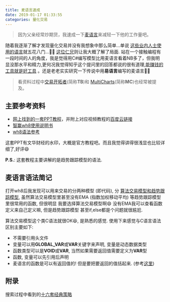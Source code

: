 ```yaml
---
title: 麦语言速成
date: 2019-01-17 01:33:55
categories: 量化交易
---
```


> 因为父亲经常炒期货，我速成一下[麦语言](https://www.wenhua.com.cn/myy/)来减轻一下他的工作量吧。

随着我逐渐了解才发现量化交易并没有我想象中那么简单...单说
[这些业内人士使用的语言](https://www.zhihu.com/question/25404359)就五花八门...:man_facepalming:
[这位仁兄](https://zhuanlan.zhihu.com/p/33839493)则让我大概了解了局面.
站在一个接触编程有一段时间的人的角度，我是觉得用C#编写模型比用麦语言看着NB多了，但我明
显没那水平和精力,更何况我觉得知乎这个提问里的回答都说的很有道理,[能赚钱的工具就是好工具](https://www.zhihu.com/question/36803590)
。还是老老实实研究一下传说中用**易语言**编写的麦语言:man_facepalming:

> 看资料过程中[交易开拓者](http://www.tradeblazer.net/)(简称**TB**)和
> [MultiCharts](https://www.multicharts.cn/)(简称**MC**)也经常被提及。

## 主要参考资料

- [网上找到的一套PPT教程](麦语言速成/教程.zip)，并附上对应视频教程的[百度云链接](https://pan.baidu.com/s/1foE6ORfqdGHyTQ-ZW9NPVg)
- [智赢wh8使用说明书](http://www.wenhua.com.cn/guide/wh8/index.htm)
- [wh8语法参考](http://www.wenhua.com.cn/guide/wh8_zjyfhs2.htm)

这套PPT有文华财经的水印，大概是官方教程吧。而且我觉得讲得很浅显也比较详细了,好评:smile:

**P.S.**: 这套教程主要讲解的是趋势跟踪模型的语法.

## 麦语言语法简记

打开wh8后我发现可以用来交易的分两种模型 (即代码), 分
[算法交易模型和趋势跟踪模型](http://www.wenhua.com.cn/new_guide/Wh8/view4_6.html),
虽然算法交易模型里甚至没有EMA (指数加权移动平均) 等趋势跟踪模型里很常用的函数, 但很明显
我要选择算法交易模型啊:smile: 没有EMA我可以查看函数定义来自己定义嘛, 但是趋势跟踪模型
甚至if,else都是个问题就很尴尬.

算法交易模型这个类C语法就很OK:satisfied:, 是熟悉的感觉. 使用下来感觉与C语言语法区别主要如下:

- 不需要引用头文件
- 变量可以用**GLOBAL_VAR**或**VAR**关键字来声明, 变量是动态数据类型
- 函数类型可以是**VOID**或**VAR**, 当然如果需要返回值需要定义为**VAR**型
- 函数, 变量可以先引用后声明
- 麦语言的函数是可以有返回值的! 但是要把要返回的值括起来. (参考[这里](http://www.wenhua.com.cn/guide/wh8_zjyfhs2.htm))

<!-- TODO -->

## 附录

搜索过程中看到的[十六套经典策略](https://zhuanlan.zhihu.com/p/52867020)